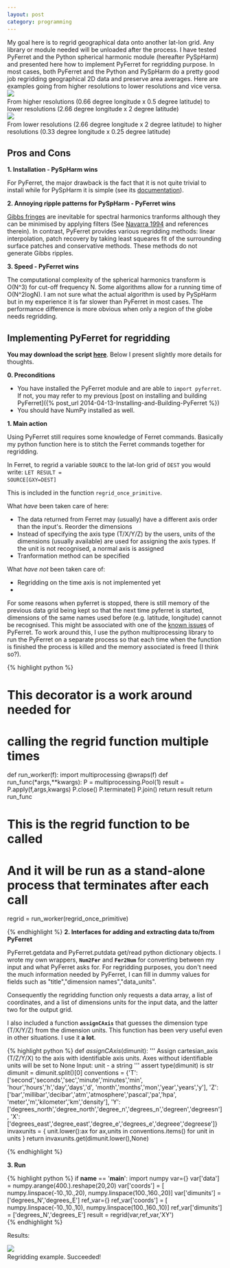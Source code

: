 ```yaml
---
layout: post
category: programming
---
```


<!--start-excerpt-->My goal here is to regrid geographical data onto another lat-lon grid.  Any library or module needed will be unloaded after the process.  I have tested PyFerret and the Python spherical harmonic module (hereafter PySpHarm) and presented here how to implement PyFerret for regridding purpose. <!--end-excerpt-->  In most cases, both PyFerret and the Python and PySpHarm do a pretty good job regridding geographical 2D data and preserve area averages.  Here are examples going from higher resolutions to lower resolutions and vice versa.

<div class="row">
  <div class="col-sm-6 col-md-6">
    <div class="thumbnail">
		<a href="/assets/images/regridding_py_lower_crop.png">
			<img data-src="holder.js/300x200" src="/assets/images/regridding_py_lower_crop.png"></a>
      <div class="caption">
        From higher resolutions (0.66 degree longitude x 0.5 degree latitude) to lower resolutions (2.66 degree longitude x 2 degree latitude)
      </div>
    </div>
  </div>
  <div class="col-sm-6 col-md-6">
    <div class="thumbnail">
      <a href="/assets/images/regridding_py_higher_crop.png">
		  <img data-src="holder.js/300x200" src="/assets/images/regridding_py_higher_crop.png"></a>
      <div class="caption">
        From lower resolutions (2.66 degree longitude x 2 degree latitude) to higher resolutions (0.33 degree longitude x 0.25 degree latitude)
      </div>
    </div>
  </div>
</div>

Pros and Cons
---

**1. Installation - PySpHarm wins**

For PyFerret, the major drawback is the fact that it is not quite trivial to install while for PySpHarm it is simple (see its [documentation](http://pyspharm.googlecode.com/svn/trunk/html/index.html)).

**2. Annoying ripple patterns for PySpHarm  - PyFerret wins**

[Gibbs fringes](http://en.wikipedia.org/wiki/Gibbs_phenomenon) are inevitable for spectral harmonics tranforms although they can be minimised by applying filters (See [Navarra 1994](http://journals.ametsoc.org/doi/abs/10.1175/1520-0442%281994%29007%3C1169%3AROTGOI%3E2.0.CO%3B2) and references therein).  In contrast, PyFerret provides various regridding methods: linear interpolation, patch recovery by taking least squeares fit of the surrounding surface patches and conservative methods.  These methods do not generate Gibbs ripples.

**3. Speed - PyFerret wins**

The computational complexity of the spherical harmonics transform is O(N^3) for cut-off frequency N.  Some algorithms allow for a running time of O(N^2logN).  I am not sure what the actual algorithm is used by PySpHarm but in my experience it is far slower than PyFerret in most cases.  The performance difference is more obvious when only a region of the globe needs regridding.


Implementing PyFerret for regridding
---

**You may download the script [here](/assets/scripts/pyferret_regrid.py.txt)**.  Below I present slightly more details for thoughts.

**0. Preconditions**

- You have installed the PyFerret module and are able to <code class="python">import pyferret</code>.  If not, you may refer to my previous [post on installing and building PyFerret]({% post_url 2014-04-13-Installing-and-Building-PyFerret %})
- You should have NumPy installed as well.

**1. Main action**

Using PyFerret still requires some knowledge of Ferret commands.  Basically my python function here is to stitch the Ferret commands together for regridding.

In Ferret, to regrid a variable <code>SOURCE</code> to the lat-lon grid of <code>DEST</code> you would write:
<code>LET RESULT = SOURCE\[GXY=DEST\]</code>

This is included in the function <code>regrid_once_primitive</code>.

What *have* been taken care of here:
- The data returned from Ferret may (usually) have a different axis order than the input's.  Reorder the dimensions
- Instead of specifying the axis type (T/X/Y/Z) by the users, units of the dimensions (usually available) are used for assigning the axis types.  If the unit is not recognised, a normal axis is assigned
- Tranformation method can be specified

What *have not* been taken care of:
- Regridding on the time axis is not implemented yet
-
For some reasons when pyferret is stopped, there is still memory of the previous data grid being kept so that the next time pyferret is started, dimensions of the same names used before (e.g. latitude, longitude) cannot be recognised.  This might be associated with one of the [known issues](http://ferret.pmel.noaa.gov/Ferret/documentation/pyferret/known-issues) of PyFerret.  To work around this, I use the python multiprocessing library to run the PyFerret on a separate process so that each time when the function is finished the process is killed and the memory associated is freed (I think so?).

{% highlight python %}
# This decorator is a work around needed for
# calling the regrid function multiple times
def run_worker(f):
    import multiprocessing
    @wraps(f)
    def run_func(*args,**kwargs):
        P = multiprocessing.Pool(1)
        result = P.apply(f,args,kwargs)
        P.close()
        P.terminate()
        P.join()
        return result
    return run_func

# This is the regrid function to be called
# And it will be run as a stand-alone process that terminates after each call
regrid = run_worker(regrid_once_primitive)

{% endhighlight %}
**2. Interfaces for adding and extracting data to/from PyFerret**

PyFerret.getdata and PyFerret.putdata get/read python dictionary objects.  I wrote my own wrappers, <code>__Num2Fer__</code> and <code>__Fer2Num__</code> for converting between my input and what PyFerret asks for.  For regridding purposes, you don't need the much information needed by PyFerret, I can fill in dummy values for fields such as "title","dimension names","data_units".

Consequently the regridding function only requests a data array, a list of coordinates, and a list of dimensions units for the input data, and the latter two for the output grid.

I also included a function <code>__assignCAxis__</code> that guesses the dimension type (T/X/Y/Z) from the dimension units.  This function has been very useful even in other situations.  I use it **a lot**.

{% highlight python %}
def _assignCAxis_(dimunit):
    ''' 
    Assign cartesian_axis (T/Z/Y/X) to the axis with identifiable axis units.
    Axes without identifiable units will be set to None
    Input: unit - a string
    '''
    assert type(dimunit) is str
    dimunit = dimunit.split()[0]
    conventions = {'T': ['second','seconds','sec','minute','minutes','min',
                        'hour','hours','h','day','days','d',
                        'month','months','mon','year','years','y'],
                    'Z': ['bar','millibar','decibar','atm','atmosphere','pascal','pa','hpa',
                        'meter','m','kilometer','km','density'],
                    'Y': ['degrees_north','degree_north','degree_n','degrees_n','degreen','degreesn'],
                    'X': ['degrees_east','degree_east','degree_e','degrees_e','degreee','degreese']}
    invaxunits = { unit.lower():ax for ax,units in conventions.items() for unit in units }
    return invaxunits.get(dimunit.lower(),None)

{% endhighlight %}



**3. Run**

{% highlight python %}
if __name__ == '__main__':
    import numpy
    var={}
    var['data'] = numpy.arange(400.).reshape(20,20)
    var['coords'] = [ numpy.linspace(-10.,10.,20),
                      numpy.linspace(100.,160.,20)]
    var['dimunits'] = ['degrees_N','degrees_E']
    ref_var={}
    ref_var['coords'] = [ numpy.linspace(-10.,10.,10),
                      numpy.linspace(100.,160.,10)]
    ref_var['dimunits'] = ['degrees_N','degrees_E']
    result = regrid(var,ref_var,'XY')	
{% endhighlight %}


Results:

<div class="row">
	<div class="col-xs-12 col-md-8">
		<div class="thumbnail">
			<img data-src="holder.js/300x200" src="/assets/images/pyferret_regrid_example.png">
				<div class="caption">
					Regridding example.  Succeeded!
				</div>
	    </div>
	</div>
</div>

